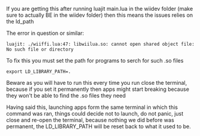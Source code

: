 If you are getting this after running luajit main.lua in the wiidev folder (make sure to actually BE in the wiidev folder) then this means the issues relies on the ld_path


The error in question or similar:
```
luajit: ./wiiffi.lua:47: libwiilua.so: cannot open shared object file: No such file or directory
```

To fix this you must set the path for programs to serch for such .so files
```
export LD_LIBRARY_PATH=.
```


Beware as you will have to run this every time you run close the terminal, because if you set it permanently then apps might start breaking because they won't be able to find the .so files they need

Having said this, launching apps form the same terminal in which this command was ran, things could decide not to launch, do not panic, just close and re-open the terminal, because nothing we did before was permanent, the LD_LIBRARY_PATH will be reset back to what it used to be.